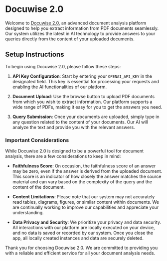 # Docuwise 2.0

Welcome to [Docuwise 2.0](https://docuwise.streamlit.app/), an advanced document analysis platform designed to help you extract information from PDF documents seamlessly. Our system utilizes the latest in AI technology to provide answers to your queries directly from the content of your uploaded documents.

## Setup Instructions

To begin using Docuwise 2.0, please follow these steps:

1. **API Key Configuration**: Start by entering your `OPENAI_API_KEY` in the designated field. This key is essential for processing your requests and enabling the AI functionalities of our platform.

2. **Document Upload**: Use the browse button to upload PDF documents from which you wish to extract information. Our platform supports a wide range of PDFs, making it easy for you to get the answers you need.

3. **Query Submission**: Once your documents are uploaded, simply type in any question related to the content of your documents. Our AI will analyze the text and provide you with the relevant answers.

### Important Considerations

While Docuwise 2.0 is designed to be a powerful tool for document analysis, there are a few considerations to keep in mind:

- **Faithfulness Score**: On occasion, the faithfulness score of an answer may be zero, even if the answer is derived from the uploaded document. This score is an indicator of how closely the answer matches the source material and can vary based on the complexity of the query and the content of the document.

- **Content Limitations**: Please note that our system may not accurately read tables, diagrams, figures, or similar content within documents. We are continually working to improve our capabilities and appreciate your understanding.

- **Data Privacy and Security**: We prioritize your privacy and data security. All interactions with our platform are locally executed on your device, and no data is saved or recorded by our system. Once you close the app, all locally created instances and data are securely deleted.

Thank you for choosing Docuwise 2.0. We are committed to providing you with a reliable and efficient service for all your document analysis needs.






